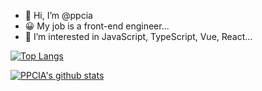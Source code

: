 - 👋 Hi, I’m @ppcia
- 😀 My job is a front-end engineer...
- 👀 I’m interested in JavaScript, TypeScript, Vue, React...

[![Top Langs](https://github-readme-stats.vercel.app/api/top-langs/?username=ppcia&layout=compact)](https://github.com/anuraghazra/github-readme-stats)

[![PPCIA's github stats](https://github-readme-stats.vercel.app/api?username=ppcia&show_icons=true)](https://github.com/anuraghazra/github-readme-stats)

<!---
ppcia/ppcia is a ✨ special ✨ repository because its `README.md` (this file) appears on your GitHub profile.
You can click the Preview link to take a look at your changes.
--->
